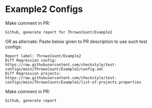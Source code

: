 # Example2 Configs
Make comment in PR:
```
Github, generate report for ThrowsCount/Example2
```
OR as alternate:
Paste below given to PR description to use such test configs:
```
Report label: ThrowsCount/Example2
Diff Regression config: https://raw.githubusercontent.com/checkstyle/test-configs/main/ThrowsCount/Example2/config.xml
Diff Regression projects: https://raw.githubusercontent.com/checkstyle/test-configs/main/ThrowsCount/Example2/list-of-projects.properties
```
Make comment in PR:
```
Github, generate report
```
